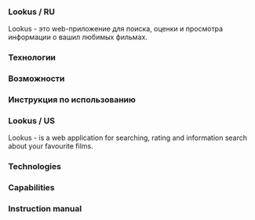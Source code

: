 ### Lookus / RU

Lookus - это web-приложение для поиска, оценки и просмотра информации о вашил любимых фильмах.

### Технологии

### Возможности

### Инструкция по использованию

### Lookus / US

Lookus - is a web application for searching, rating and information search about your favourite films.

### Technologies

### Capabilities

### Instruction manual
